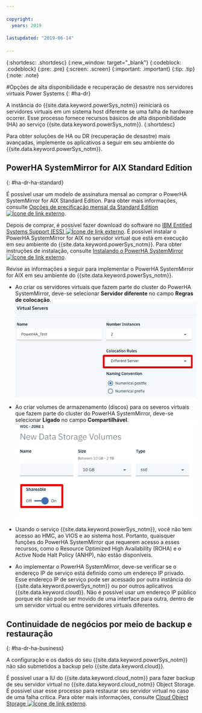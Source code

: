 ```yaml
---

copyright:
  years: 2019

lastupdated: "2019-06-14"

---
```


{:shortdesc: .shortdesc}
{:new_window: target="_blank"}
{:codeblock: .codeblock}
{:pre: .pre}
{:screen: .screen}
{:important: .important}
{:tip: .tip}
{:note: .note}

#Opções de alta disponibilidade e recuperação de desastre nos servidores virtuais Power Systems
{: #ha-dr}

A instância do {{site.data.keyword.powerSys_notm}} reiniciará os servidores virtuais em um sistema host diferente se uma falha de hardware ocorrer. Esse processo fornece recursos básicos de alta disponibilidade (HA) ao serviço {{site.data.keyword.powerSys_notm}}.
{:shortdesc}

Para obter soluções de HA ou DR (recuperação de desastre) mais avançadas, implemente os aplicativos a seguir em seu ambiente do {{site.data.keyword.powerSys_notm}}.

## PowerHA SystemMirror for AIX Standard Edition
{: #ha-dr-ha-standard}

É possível usar um modelo de assinatura mensal ao comprar o PowerHA SystemMirror for AIX Standard Edition. Para obter mais informações, consulte [Opções de precificação mensal da Standard Edition ![Ícone de link externo](../icons/launch-glyph.svg "Ícone de link externo")](https://www.ibm.com/common/ssi/ShowDoc.wss?docURL=/common/ssi/rep_ca/8/897/ENUS219-288/index.html).

Depois de comprar, é possível fazer download do software no [IBM Entitled Systems Support (ESS) ![Ícone de link externo](../icons/launch-glyph.svg "Ícone de link externo")](http://www.ibm.com/eserver/ess). É possível instalar o PowerHA SystemMirror for AIX no servidor virtual que está em execução em seu ambiente do {{site.data.keyword.powerSys_notm}}. Para obter instruções de instalação, consulte [Instalando o PowerHA SystemMirror ![Ícone de link externo](../icons/launch-glyph.svg "Ícone de link externo")](https://www.ibm.com/support/knowledgecenter/SSPHQG_7.2/install/ha_install.html).

Revise as informações a seguir para implementar o PowerHA SystemMirror for AIX em seu ambiente do {{site.data.keyword.powerSys_notm}}.

* Ao criar os servidores virtuais que fazem parte do cluster do PowerHA SystemMirror, deve-se selecionar **Servidor diferente** no campo **Regras de colocação**.
![Exibe o campo de regras de colocação](/images/hadr2.png "Exibe o campo de regras de colocação")

* Ao criar volumes de armazenamento (discos) para os severos virtuais que fazem parte do cluster do PowerHA SystemMirror, deve-se selecionar **Ligado** no campo **Compartilhável**.
![Exibe o campo de regras compartilháveis](/images/hadr1.png "Exibe o campo Compartilhável")

* Usando o serviço {{site.data.keyword.powerSys_notm}}, você não tem acesso ao HMC, ao VIOS e ao sistema host. Portanto, quaisquer funções do PowerHA SystemMirror que requerem acesso a esses recursos, como o Resource Optimized High Availability (ROHA) e o Active Node Halt Policy (ANHP), não estão disponíveis.

* Ao implementar o PowerHA SystemMirror, deve-se verificar se o endereço IP de serviço está definido como um endereço IP privado. Esse endereço IP de serviço pode ser acessado por outra instância do {{site.data.keyword.powerSys_notm}} ou por outros aplicativos {{site.data.keyword.cloud}}. Não é possível usar um endereço IP público porque ele não pode ser movido de uma interface para outra, dentro de um servidor virtual ou entre servidores virtuais diferentes.

<!--When you deploy PowerHA SystemMirror for AIX Enterprise Edition clusters in the {{site.data.keyword.powerSys_notm}} environment, you can only use the Geographic Logical Volume Manager (GLVM) functions. You cannot use storage mirroring functions that are part of PowerHA SystemMirror for AIX Enterprise Edition because you do not have access to the subsystem storage in the {{site.data.keyword.powerSys_notm}} environment. For more information, see [Geographic Logical Volume Manager ![External link icon](../icons/launch-glyph.svg "External link icon")](https://www.ibm.com/support/knowledgecenter/SSPHQG_7.2/glvm/ha_glvm_kick.html).
{:note}
[Enterprise Edition monthly pricing options ![External link icon](../icons/launch-glyph.svg "External link icon")](https://www.ibm.com/common/ssi/cgi-bin/ssialias?infotype=AN&subtype=CA&htmlfid=897/ENUS219-286) -->

## Continuidade de negócios por meio de backup e restauração
{: #ha-dr-ha-business}

A configuração e os dados do seu {{site.data.keyword.powerSys_notm}} não são submetidos a backup pelo {{site.data.keyword.cloud}}.

É possível usar a IU do {{site.data.keyword.cloud_notm}} para fazer backup de seu servidor virtual no {{site.data.keyword.cloud_notm}} Object Storage. É possível usar esse processo para restaurar seu servidor virtual no caso de uma falha crítica. Para obter mais informações, consulte [Cloud Object Storage ![Ícone de link externo](../icons/launch-glyph.svg "Ícone de link externo")](/docs/services/cloud-object-storage?topic=cloud-object-storage-getting-started).
